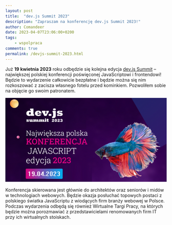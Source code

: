```yaml
---
layout: post
title:  "dev.js Summit 2023"
description: "Zapraszam na konferencję dev.js Summit 2023!"
author: Comandeer
date: 2023-04-07T23:06:00+0200
tags:
    - wspolpraca
comments: true
permalink: /devjs-summit-2023.html
---
```


Już <b>19 kwietnia 2023</b> roku odbędzie się kolejna edycja [dev.js Summit](https://devjssummit.pl/) – największej polskiej konferencji poświęconej JavaScriptowi i frontendowi! Będzie to wydarzenie całkowicie bezpłatne i będzie można się nim rozkoszować z zacisza własnego fotelu przed kominkiem. Pozwoliłem sobie na objęcie go swoim patronatem.<!--more-->

<a href="https://devjssummit.pl/">
    <picture class="figure">
        <source srcset="/assets/images/devjs-summit-2023/banner.avif" type="image/avif">
        <source srcset="/assets/images/devjs-summit-2023/banner.webp" type="image/webp">
        <img src="/assets/images/devjs-summit-2023/banner.png" alt="Zarezerwuj bilet na dev.js Summit 2023" class="figure__image">
    </picture>
</a>

Konferencja skierowana jest głównie do architektów oraz seniorów i midów w technologiach webowych. Będzie okazja posłuchać topowych postaci z polskiego światka JavaScriptu z wiodących firm branży webowej w Polsce. Podczas wydarzenia odbędą się również Wirtualne Targi Pracy, na których będzie można porozmawiać z przedstawicielami renomowanych firm IT przy ich wirtualnych stoiskach.

